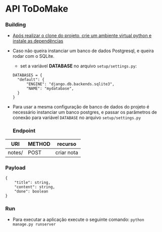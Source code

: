 # API ToDoMake


### Building

* [Após realizar o clone do projeto, crie um ambiente virtual python e instale as dependências](https://www.alura.com.br/artigos/ambientes-virtuais-em-python)
* Caso não queira instanciar um banco de dados Postgresql, e queira rodar com o SQLite.
  * set a variável **DATABASE** no arquivo `setup/settings.py`:
  ``` 
  DATABASES = {
    "default": {
        "ENGINE": "django.db.backends.sqlite3",
        "NAME": "mydatabase",
    }
  }
  ```
  
* Para usar a mesma configuração de banco de dados do projeto é necessário instanciar um banco postgres, e passar os parâmetros de conexão para variável `DATABASE` no arquivo `setup/settings.py`
  ### Endpoint

| URI    | METHOD | recurso    |
|--------|--------|------------|
| notes/ | POST   | criar nota |

### Payload

```
{
    "title": string,
    "content": string,
    "done": boolean
}
```

### Run

* Para executar a aplicação execute o seguinte comando:
`python manage.py runserver`
